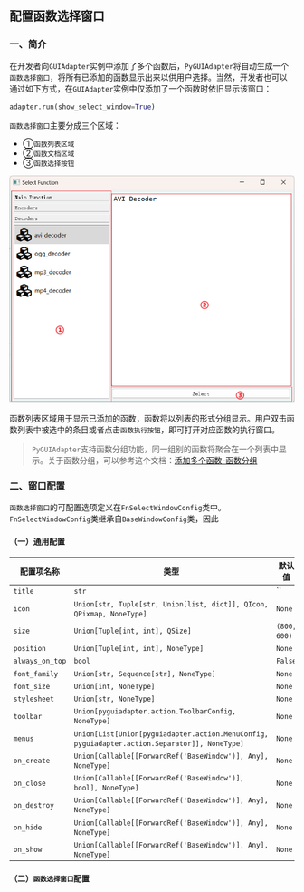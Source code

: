 ## 配置函数选择窗口

### 一、简介

在开发者向`GUIAdapter`实例中添加了多个函数后，`PyGUIAdapter`将自动生成一个`函数选择窗口`，将所有已添加的函数显示出来以供用户选择。当然，开发者也可以通过如下方式，在`GUIAdapter`实例中仅添加了一个函数时依旧显示该窗口：

```python
adapter.run(show_select_window=True)
```

`函数选择窗口`主要分成三个区域：

- ①`函数列表区域`
- ②`函数文档区域`
- ③`函数选择按钮`



<img src="../images/fn_select_window_areas.png" />



函数列表区域用于显示已添加的函数，函数将以列表的形式分组显示。用户双击函数列表中被选中的条目或者点击`函数执行按钮`，即可打开对应函数的执行窗口。

> `PyGUIAdapter`支持函数分组功能，同一组别的函数将聚合在一个列表中显示。关于函数分组，可以参考这个文档：[添加多个函数-函数分组](adapter/multiple_functions.md?id=四、函数分组)



### 二、窗口配置

`函数选择窗口`的可配置选项定义在`FnSelectWindowConfig`类中。`FnSelectWindowConfig`类继承自`BaseWindowConfig`类，因此

#### （一）通用配置

| 配置项名称      | 类型                                                         | 默认值       | 说明 |
| --------------- | ------------------------------------------------------------ | ------------ | ---- |
| `title`         | `str`                                                        | ``           |      |
| `icon`          | `Union[str, Tuple[str, Union[list, dict]], QIcon, QPixmap, NoneType]` | `None`       |      |
| `size`          | `Union[Tuple[int, int], QSize]`                              | `(800, 600)` |      |
| `position`      | `Union[Tuple[int, int], NoneType]`                           | `None`       |      |
| `always_on_top` | `bool`                                                       | `False`      |      |
| `font_family`   | `Union[str, Sequence[str], NoneType]`                        | `None`       |      |
| `font_size`     | `Union[int, NoneType]`                                       | `None`       |      |
| `stylesheet`    | `Union[str, NoneType]`                                       | `None`       |      |
| `toolbar`       | `Union[pyguiadapter.action.ToolbarConfig, NoneType]`         | `None`       |      |
| `menus`         | `Union[List[Union[pyguiadapter.action.MenuConfig, pyguiadapter.action.Separator]], NoneType]` | `None`       |      |
| `on_create`     | `Union[Callable[[ForwardRef('BaseWindow')], Any], NoneType]` | `None`       |      |
| `on_close`      | `Union[Callable[[ForwardRef('BaseWindow')], bool], NoneType]` | `None`       |      |
| `on_destroy`    | `Union[Callable[[ForwardRef('BaseWindow')], Any], NoneType]` | `None`       |      |
| `on_hide`       | `Union[Callable[[ForwardRef('BaseWindow')], Any], NoneType]` | `None`       |      |
| `on_show`       | `Union[Callable[[ForwardRef('BaseWindow')], Any], NoneType]` | `None`       |      |

#### （二）`函数选择窗口`配置



